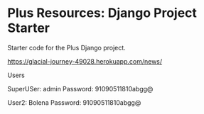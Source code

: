 # Plus Resources: Django Project Starter

Starter code for the Plus Django project.


https://glacial-journey-49028.herokuapp.com/news/

Users

SuperUSer: admin
Password: 91090511810abgg@

User2: Bolena
Password: 91090511810abgg@
